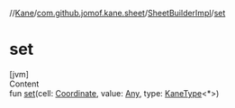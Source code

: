 //[Kane](../../index.md)/[com.github.jomof.kane.sheet](../index.md)/[SheetBuilderImpl](index.md)/[set](set.md)



# set  
[jvm]  
Content  
fun [set](set.md)(cell: [Coordinate](../../com.github.jomof.kane/-coordinate/index.md), value: [Any](https://kotlinlang.org/api/latest/jvm/stdlib/kotlin/-any/index.html), type: [KaneType](../../com.github.jomof.kane.types/-kane-type/index.md)<*>)  



